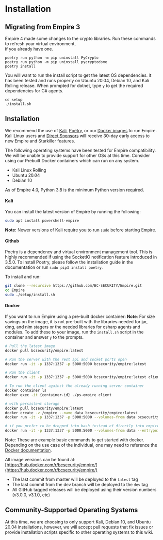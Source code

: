 # Installation

## Migrating from Empire 3

Empire 4 made some changes to the crypto libraries. Run these commands to refresh your virtual environment,  
if you already have one.

```text
poetry run python -m pip uninstall PyCrypto
poetry run python -m pip uninstall pycryptodome
poetry install
```

You will want to run the install script to get the latest OS dependencies. It has been tested and runs properly on Ubuntu 20.04, Debian 10, and Kali Rolling release. When prompted for dotnet, type `y` to get the required dependencies for C\# agents.

```text
cd setup
./install.sh
```

## Installation

We recommend the use of [Kali](https://www.kali.org/downloads/), [Poetry](https://python-poetry.org/docs/), or our [Docker images](https://hub.docker.com/r/bcsecurity/empire) to run Empire. Kali Linux users and [Direct Sponsors](https://github.com/sponsors/BC-SECURITY) will receive 30-day early access to new Empire and Starkiller features.

The following operating systems have been tested for Empire compatibility. We will be unable to provide support for other OSs at this time. Consider using our Prebuilt Docker containers which can run on any system.

* Kali Linux Rolling
* Ubuntu 20.04
* Debian 10

As of Empire 4.0, Python 3.8 is the minimum Python version required.

#### Kali

You can install the latest version of Empire by running the following:

```bash
sudo apt install powershell-empire
```

**Note:** Newer versions of Kali require you to run `sudo` before starting Empire.

#### Github

Poetry is a dependency and virtual environment management tool. This is highly recommended if using the SocketIO notification feature introduced in 3.5.0. To install Poetry, please follow the installation guide in the documentation or run `sudo pip3 install poetry`.

To install and run:

```bash
git clone --recursive https://github.com/BC-SECURITY/Empire.git
cd Empire
sudo ./setup/install.sh
```

#### Docker

If you want to run Empire using a pre-built docker container: **Note**: For size savings on the image, it is not pre-built with the libraries needed for jar, dmg, and nim stagers or the needed libraries for csharp agents and modules. To add these to your image, run the `install.sh` script in the container and answer `y` to the prompts.

```bash
# Pull the latest image
docker pull bcsecurity/empire:latest

# Run the server with the rest api and socket ports open
docker run -it -p 1337:1337 -p 5000:5000 bcsecurity/empire:latest

# Run the client
docker run -it -p 1337:1337 -p 5000:5000 bcsecurity/empire:latest client

# To run the client against the already running server container
docker container ls
docker exec -it {container-id} ./ps-empire client

# with persistent storage
docker pull bcsecurity/empire:latest
docker create -v /empire --name data bcsecurity/empire:latest
docker run -it -p 1337:1337 -p 5000:5000 --volumes-from data bcsecurity/empire:latest

# if you prefer to be dropped into bash instead of directly into empire
docker run -it -p 1337:1337 -p 5000:5000 --volumes-from data --entrypoint /bin/bash bcsecurity/empire:latest
```

Note: These are example basic commands to get started with docker. Depending on the use case of the individual, one may need to reference the [Docker documentation](https://docs.docker.com/).

All image versions can be found at: [https://hub.docker.com/r/bcsecurity/empire/](https://hub.docker.com/r/bcsecurity/empire/)

* The last commit from master will be deployed to the `latest` tag
* The last commit from the dev branch will be deployed to the `dev` tag
* All GitHub tagged releases will be deployed using their version numbers \(v3.0.0, v3.1.0, etc\)

## Community-Supported Operating Systems

At this time, we are choosing to only support Kali, Debian 10, and Ubuntu 20.04 installations, however, we will accept pull requests that fix issues or provide installation scripts specific to other operating systems to this wiki.

